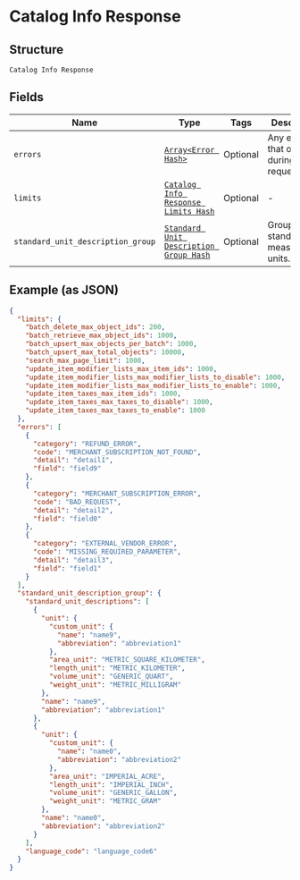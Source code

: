 
# Catalog Info Response

## Structure

`Catalog Info Response`

## Fields

| Name | Type | Tags | Description |
|  --- | --- | --- | --- |
| `errors` | [`Array<Error Hash>`](../../doc/models/error.md) | Optional | Any errors that occurred during the request. |
| `limits` | [`Catalog Info Response Limits Hash`](../../doc/models/catalog-info-response-limits.md) | Optional | - |
| `standard_unit_description_group` | [`Standard Unit Description Group Hash`](../../doc/models/standard-unit-description-group.md) | Optional | Group of standard measurement units. |

## Example (as JSON)

```json
{
  "limits": {
    "batch_delete_max_object_ids": 200,
    "batch_retrieve_max_object_ids": 1000,
    "batch_upsert_max_objects_per_batch": 1000,
    "batch_upsert_max_total_objects": 10000,
    "search_max_page_limit": 1000,
    "update_item_modifier_lists_max_item_ids": 1000,
    "update_item_modifier_lists_max_modifier_lists_to_disable": 1000,
    "update_item_modifier_lists_max_modifier_lists_to_enable": 1000,
    "update_item_taxes_max_item_ids": 1000,
    "update_item_taxes_max_taxes_to_disable": 1000,
    "update_item_taxes_max_taxes_to_enable": 1000
  },
  "errors": [
    {
      "category": "REFUND_ERROR",
      "code": "MERCHANT_SUBSCRIPTION_NOT_FOUND",
      "detail": "detail1",
      "field": "field9"
    },
    {
      "category": "MERCHANT_SUBSCRIPTION_ERROR",
      "code": "BAD_REQUEST",
      "detail": "detail2",
      "field": "field0"
    },
    {
      "category": "EXTERNAL_VENDOR_ERROR",
      "code": "MISSING_REQUIRED_PARAMETER",
      "detail": "detail3",
      "field": "field1"
    }
  ],
  "standard_unit_description_group": {
    "standard_unit_descriptions": [
      {
        "unit": {
          "custom_unit": {
            "name": "name9",
            "abbreviation": "abbreviation1"
          },
          "area_unit": "METRIC_SQUARE_KILOMETER",
          "length_unit": "METRIC_KILOMETER",
          "volume_unit": "GENERIC_QUART",
          "weight_unit": "METRIC_MILLIGRAM"
        },
        "name": "name9",
        "abbreviation": "abbreviation1"
      },
      {
        "unit": {
          "custom_unit": {
            "name": "name0",
            "abbreviation": "abbreviation2"
          },
          "area_unit": "IMPERIAL_ACRE",
          "length_unit": "IMPERIAL_INCH",
          "volume_unit": "GENERIC_GALLON",
          "weight_unit": "METRIC_GRAM"
        },
        "name": "name0",
        "abbreviation": "abbreviation2"
      }
    ],
    "language_code": "language_code6"
  }
}
```


